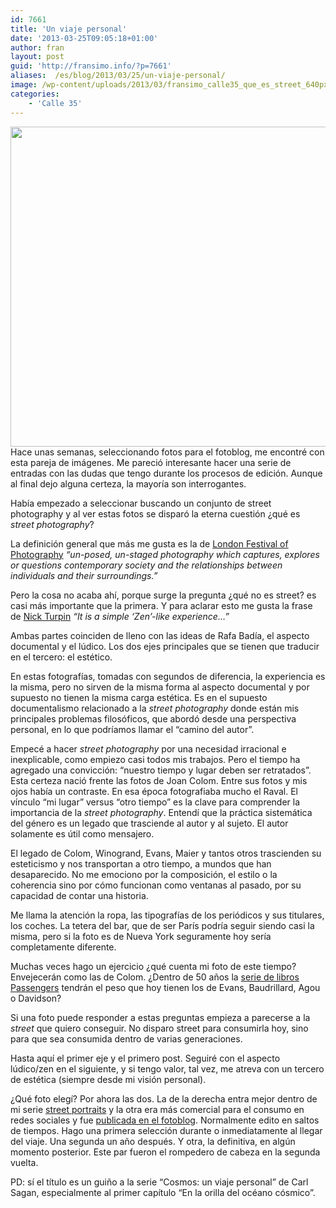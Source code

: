 ```yaml
---
id: 7661
title: 'Un viaje personal'
date: '2013-03-25T09:05:18+01:00'
author: fran
layout: post
guid: 'http://fransimo.info/?p=7661'
aliases:  /es/blog/2013/03/25/un-viaje-personal/
image: /wp-content/uploads/2013/03/fransimo_calle35_que_es_street_640px.jpg
categories:
    - 'Calle 35'
---
```


<img src="http://fransimo.info/wp-content/uploads/2013/03/fransimo_calle35_que_es_street_640px.jpg" width="640" height="512" class="alignleft" />
Hace unas semanas, seleccionando fotos para el fotoblog, me encontré con esta pareja de imágenes. Me pareció interesante hacer una serie de entradas con las dudas que tengo durante los procesos de edición. Aunque al final dejo alguna certeza, la mayoría son interrogantes.

Había empezado a seleccionar buscando un conjunto de street photography y al ver estas fotos se disparó la eterna cuestión ¿qué es <em>street photography</em>?

La definición general que más me gusta es la de <a href="http://www.lfph.org/what-is-street-photography" target="_blank" rel="noopener noreferrer">London Festival of Photography</a> <em>“un-posed, un-staged photography which captures, explores or questions contemporary society and the relationships between individuals and their surroundings.”</em>

Pero la cosa no acaba ahí, porque surge la pregunta ¿qué no es street? es casi más importante que la primera. Y para aclarar esto me gusta la frase de <a href="http://www.in-public.com/information/what_is" target="_blank" rel="noopener noreferrer">Nick Turpin</a> <em>“It is a simple ‘Zen’-like experience…”</em>

Ambas partes coinciden de lleno con las ideas de Rafa Badía, el aspecto documental y el lúdico. Los dos ejes principales que se tienen que traducir en el tercero: el estético.

En estas fotografías, tomadas con segundos de diferencia, la experiencia es la misma, pero no sirven de la misma forma al aspecto documental y por supuesto no tienen la misma carga estética. Es en el supuesto documentalismo relacionado a la <em>street photography</em> donde están mis principales problemas filosóficos, que abordó desde una perspectiva personal, en lo que podríamos llamar el “camino del autor”.

Empecé a hacer <em>street photography</em> por una necesidad irracional e inexplicable, como empiezo casi todos mis trabajos. Pero el tiempo ha agregado una convicción: “nuestro tiempo y lugar deben ser retratados”. Esta certeza nació frente las fotos de Joan Colom. Entre sus fotos y mis ojos había un contraste. En esa época fotografiaba mucho el Raval. El vínculo “mi lugar” versus “otro tiempo” es la clave para comprender la importancia de la <em>street photography</em>. Entendí que la práctica sistemática del género es un legado que trasciende al autor y al sujeto. El autor solamente es útil como mensajero.

El legado de Colom, Winogrand, Evans, Maier y tantos otros trascienden su esteticismo y nos transportan a otro tiempo, a mundos que han desaparecido. No me emociono por la composición, el estilo o la coherencia sino por cómo funcionan como ventanas al pasado, por su capacidad de contar una historia.

Me llama la atención la ropa, las tipografías de los periódicos y sus titulares, los coches. La tetera del bar, que de ser París podría seguir siendo casi la misma, pero si la foto es de Nueva York seguramente hoy sería completamente diferente.

Muchas veces hago un ejercicio ¿qué cuenta mi foto de este tiempo? Envejecerán como las de Colom. ¿Dentro de 50 años la <a href="http://passengers-streetphotography.com/" target="_blank" rel="noopener noreferrer">serie de libros Passengers</a> tendrán el peso que hoy tienen los de Evans, Baudrillard, Agou o Davidson?

Si una foto puede responder a estas preguntas empieza a parecerse a la <em>street</em> que quiero conseguir. No disparo street para consumirla hoy, sino para que sea consumida dentro de varias generaciones.

Hasta aquí el primer eje y el primero post. Seguiré con el aspecto lúdico/zen en el siguiente, y si tengo valor, tal vez, me atreva con un tercero de estética (siempre desde mi visión personal).

¿Qué foto elegí? Por ahora las dos. La de la derecha entra mejor dentro de mi serie <a href="http://justpictures.es/tags/street-portraits/" target="_blank" rel="noopener noreferrer">street portraits</a> y la otra era más comercial para el consumo en redes sociales y fue <a href="http://justpictures.es/photo/10367/3334/" target="_blank" rel="noopener noreferrer">publicada en el fotoblog</a>. Normalmente edito en saltos de tiempos. Hago una primera selección durante o inmediatamente al llegar del viaje. Una segunda un año después. Y otra, la definitiva, en algún momento posterior. Este par fueron el rompedero de cabeza en la segunda vuelta.

PD: sí el título es un guiño a la serie “Cosmos: un viaje personal” de Carl Sagan, especialmente al primer capítulo “En la orilla del océano cósmico”.